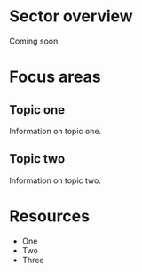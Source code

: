 <!-- TITLE: Agriculture -->
# Sector overview
Coming soon.


# Focus areas
## Topic one

Information on topic one.

## Topic two
Information on topic two.


# Resources
* One
* Two
* Three